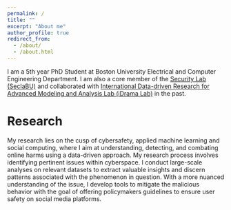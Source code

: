 ```yaml
---
permalink: /
title: ""
excerpt: "About me"
author_profile: true
redirect_from: 
  - /about/
  - /about.html
---
```


I am a 5th year PhD Student at Boston University Electrical and Computer Engineering Department. I am also a core member of the [Security Lab (SeclaBU)](https://seclab.bu.edu/) and collaborated with [International Data-driven Research for Advanced Modeling and Analysis Lab (iDrama Lab)](https://idrama.science/) in the past.

Research
======

My research lies on the cusp of cybersafety, applied machine learning and social computing, where I aim at understanding, detecting, and combating online harms using a data-driven approach.
My research process involves identifying pertinent issues within cyberspace.
I conduct large-scale analyses on relevant datasets to extract valuable insights and discern patterns associated with the phenomenon in question.
With a more nuanced understanding of the issue, I develop tools to mitigate the malicious behavior with the goal of offering policymakers guidelines to ensure user safety on social media platforms.
